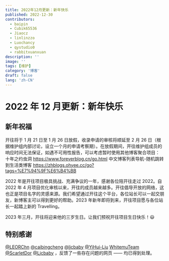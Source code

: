 ```yaml
---
title: 2022年12月更新：新年快乐
published: 2022-12-30
contributors:
  - baipin
  - Cubik65536
  - Jiaocz
  - linlinzzo
  - Luochancy
  - qystudio0
  - rabbitxuanxuan
description: ''
image: ''
tags: [维护]
category: '博客'
draft: false 
lang: 'zh-CN'
---
```


# 2022 年 12 月更新：新年快乐

## 新年祝福

开往将于 1 月 21 日至 1 月 26 日放假，收录申请的审核将顺延至 2 月 26 日（根据维护组内部讨论，设立一个月的申请考察期）。在放假期间，开往维护组成员的响应时间无法保证，如遇不可用性报告，可以考虑暂时使用其他博客聚合项目：
十年之约虫洞 <https://www.foreverblog.cn/go.html>
中文博客列表导航-随机跳转到生活类博客 <https://zhblogs.ohyee.cc/go?tags=%E7%94%9F%E6%B4%BB>

2022 年是开往项目极具挑战、充满争议的一年，感谢各位陪开往走过 2022。自 2022 年 4 月项目优化审核以来，开往的成员越来越多。开往倡导开放的网络，这也正是项目名字的灵感来源。我们希望通过开往这个平台，各位站长可以一起交朋友，新博客主可以得到更好的帮助。2023 年新年即将到来，开往项目愿与各位站长一起踏上新的 Travelling。

2023 年三月，开往将迎来他的三岁生日。让我们预祝开往项目生日快乐！😃

## 特别感谢

[@LEORChn](https://github.com/LEORChn) [@caibingcheng](https://github.com/caibingcheng) [@ljcbaby](https://github.com/ljcbaby) [@YiHui-Liu](https://github.com/YiHui-Liu) [WhitemuTeam](https://github.com/WhitemuTeam) [@ScarletDor](https://github.com/ScarletDor) [@Ljcbaby](https://github.com/ljcbaby) ，反馈了一些存在问题的网页 —— 均已得到处理。

